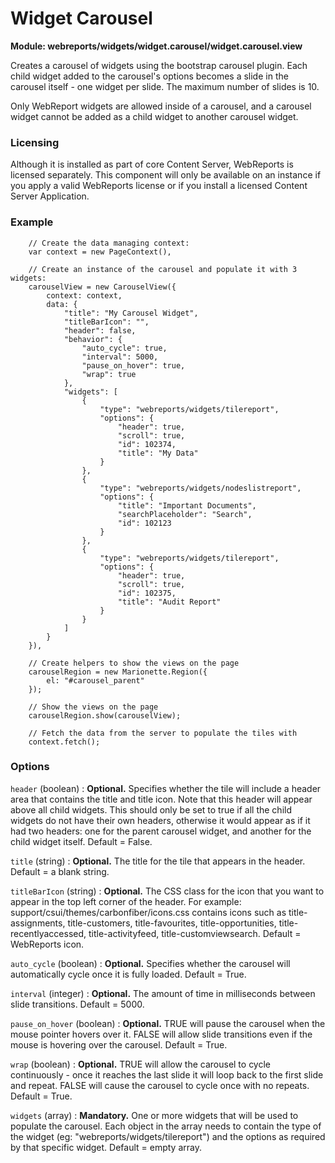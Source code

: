 # Widget Carousel

**Module: webreports/widgets/widget.carousel/widget.carousel.view**

Creates a carousel of widgets using the bootstrap carousel plugin.  Each child widget added to the carousel's options becomes a slide in the carousel itself - one widget per slide.  The maximum number of slides is 10. 

Only WebReport widgets are allowed inside of a carousel, and a carousel widget cannot be added as a child widget to another carousel widget.

### Licensing

Although it is installed as part of core Content Server, WebReports is licensed separately. This component will only be available on an instance if you apply a valid WebReports license or if you install a licensed Content Server Application.

### Example

        // Create the data managing context:
        var context = new PageContext(),

        // Create an instance of the carousel and populate it with 3 widgets:
        carouselView = new CarouselView({
            context: context,
            data: {
                "title": "My Carousel Widget",
                "titleBarIcon": "", 
                "header": false, 
                "behavior": {
                    "auto_cycle": true, 
                    "interval": 5000, 
                    "pause_on_hover": true, 
                    "wrap": true
                },
                "widgets": [
                    {
                        "type": "webreports/widgets/tilereport",
                        "options": {
                            "header": true,
                            "scroll": true,
                            "id": 102374,
                            "title": "My Data"
                        }
                    },
                    {
                        "type": "webreports/widgets/nodeslistreport",
                        "options": {
                            "title": "Important Documents",
                            "searchPlaceholder": "Search",
                            "id": 102123
                        }
                    },
                    {
                        "type": "webreports/widgets/tilereport",
                        "options": {
                            "header": true,
                            "scroll": true,
                            "id": 102375,
                            "title": "Audit Report"
                        }
                    }
                ]
            }
        }),

        // Create helpers to show the views on the page
        carouselRegion = new Marionette.Region({
            el: "#carousel_parent"
        });

        // Show the views on the page
        carouselRegion.show(carouselView);

        // Fetch the data from the server to populate the tiles with
        context.fetch();

### Options

`header` (boolean)
: **Optional.** Specifies whether the tile will include a header area that contains the title and title icon. Note that this header will appear above all child widgets.
This should only be set to true if all the child widgets do not have their own headers, otherwise it would appear as if it had two headers:  one for the parent carousel widget, and another for the child widget itself.
Default = False.

`title` (string)
: **Optional.** The title for the tile that appears in the header. 
  Default = a blank string.

`titleBarIcon` (string)
: **Optional.** The CSS class for the icon that you want to appear in the top left corner of the header. For example: support/csui/themes/carbonfiber/icons.css contains icons such as title-assignments, title-customers, title-favourites, title-opportunities, title-recentlyaccessed, title-activityfeed, title-customviewsearch. 
Default = WebReports icon.

`auto_cycle` (boolean)
: **Optional.** Specifies whether the carousel will automatically cycle once it is fully loaded.
Default = True.

`interval` (integer)
: **Optional.** The amount of time in milliseconds between slide transitions.
Default = 5000.

`pause_on_hover` (boolean)
: **Optional.** TRUE will pause the carousel when the mouse pointer hovers over it.  FALSE will allow slide transitions even if the mouse is hovering over the carousel.
Default = True.

`wrap` (boolean)
: **Optional.** TRUE will allow the carousel to cycle continuously - once it reaches the last slide it will loop back to the first slide and repeat.  FALSE will cause the carousel to cycle once with no repeats.
Default = True.

`widgets` (array)
: **Mandatory.** One or more widgets that will be used to populate the carousel.  Each object in the array needs to contain the type of the widget (eg: "webreports/widgets/tilereport") and the options as required by that specific widget.
Default = empty array.